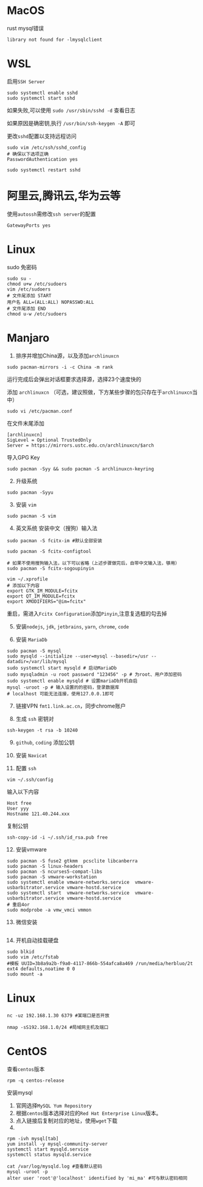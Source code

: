 # MacOS
rust mysql错误

```
library not found for -lmysqlclient
```

# WSL
启用`SSH Server`
```shell
sudo systemctl enable sshd
sudo systemctl start sshd
```

如果失败,可以使用 `sudo /usr/sbin/sshd -d` 查看日志

如果原因是确密钥,执行 `/usr/bin/ssh-keygen -A` 即可

更改`sshd`配置以支持远程访问
```shell
sudo vim /etc/ssh/sshd_config
# 确保以下选项正确
PasswordAuthentication yes
```
```
sudo systemctl restart sshd
```

# 阿里云,腾讯云,华为云等
使用`autossh`需修改`ssh server`的配置
```shell
GatewayPorts yes
```


# Linux
sudo 免密码
```shell
sudo su -
chmod u+w /etc/sudoers
vim /etc/sudoers
# 文件尾添加 START
用户名 ALL=(ALL:ALL) NOPASSWD:ALL
# 文件尾添加 END
chmod u-w /etc/sudoers
```

# Manjaro
1. 排序并增加China源，以及添加`archlinuxcn`

```shell
sudo pacman-mirrors -i -c China -m rank
```
运行完成后会弹出对话框要求选择源，选择23个速度快的

添加 `archlinuxcn`
（可选，建议照做，下方某些步骤的包只存在于`archlinuxcn`当中）
```
sudo vi /etc/pacman.conf
```
在文件末尾添加
```
[archlinuxcn]
SigLevel = Optional TrustedOnly
Server = https://mirrors.ustc.edu.cn/archlinuxcn/$arch
```
导入GPG Key
```
sudo pacman -Syy && sudo pacman -S archlinuxcn-keyring
```

2. 升级系统

```shell
sudo pacman -Syyu
```

3. 安装 `vim`
```
sudo pacman -S vim
```

4. 英文系统 安装中文（搜狗）输入法
```
sudo pacman -S fcitx-im #默认全部安装

sudo pacman -S fcitx-configtool

# 如果不使用搜狗输入法，以下可以省略（上述步骤做完后，自带中文输入法，够用）
sudo pacman -S fcitx-sogoupinyin 

vim ~/.xprofile
# 添加以下内容
export GTK_IM_MODULE=fcitx
export QT_IM_MODULE=fcitx
export XMODIFIERS="@im=fcitx"
```
重启，需进入`Fcitx Configuration`添加`Pinyin`,注意复选框的勾去掉

5. 安装`nodejs`, `jdk`, `jetbrains`, `yarn`, `chrome`, `code`

6. 安装 `MariaDb`
```
sudo pacman -S mysql
sudo mysqld --initialize --user=mysql --basedir=/usr --datadir=/var/lib/mysql
sudo systemctl start mysqld # 启动MariaDb
sudo mysqladmin -u root password "123456" -p # 为root、用户添加密码
sudo systemctl enable mysqld # 设置mariaDb开机自启
mysql -uroot -p # 输入设置的的密码，登录数据库
# localhost 可能无法连接，使用127.0.0.1即可
```

7. 链接VPN `fmt1.link.ac.cn`，同步chrome账户

8. 生成 `ssh` 密钥对
```
ssh-keygen -t rsa -b 10240
```

9. `github`, `coding` 添加公钥

10. 安装 `Navicat`

11. 配置 `ssh`
```
vim ~/.ssh/config
```
输入以下内容
```
Host free
User yyy
Hostname 121.40.244.xxx
```
复制公钥
```
ssh-copy-id -i ~/.ssh/id_rsa.pub free
```
12. 安装vmware
```
sudo pacman -S fuse2 gtkmm  pcsclite libcanberra
sudo pacman -S linux-headers
sudo pacman -S ncurses5-compat-libs
sudo pacman -S vmware-workstation
sudo systemctl enable vmware-networks.service  vmware-usbarbitrator.service vmware-hostd.service
sudo systemctl start  vmware-networks.service  vmware-usbarbitrator.service vmware-hostd.service
# 重启4or
sudo modprobe -a vmw_vmci vmmon
```
13. 微信安装
```

```
14. 开机自动挂载硬盘
```
sudo blkid
sudo vim /etc/fstab
#模板 UUID=3b8a9a2b-f9a0-4117-866b-554afca8a469 /run/media/herbluo/2t ext4 defaults,noatime 0 0
sudo mount -a
```

# Linux
```shell
nc -uz 192.168.1.30 6379 #某端口是否开放

nmap -sS192.168.1.0/24 #局域网主机及端口
```

# CentOS

查看`centos`版本 

`rpm -q centos-release`

安装mysql 

1. 官网选择`MySQL Yum Repository`
2. 根据`centos`版本选择对应的`Red Hat Enterprise Linux`版本。
3. 点入链接后复制对应的地址，使用`wget`下载
4. 
```
rpm -ivh mysql[tab]
yum install -y mysql-community-server
systemctl start mysqld.service
systemctl status mysqld.service

cat /var/log/mysqld.log #查看默认密码
mysql -uroot -p
alter user 'root'@'localhost' identified by 'mi_ma' #可与默认密码相同
```


